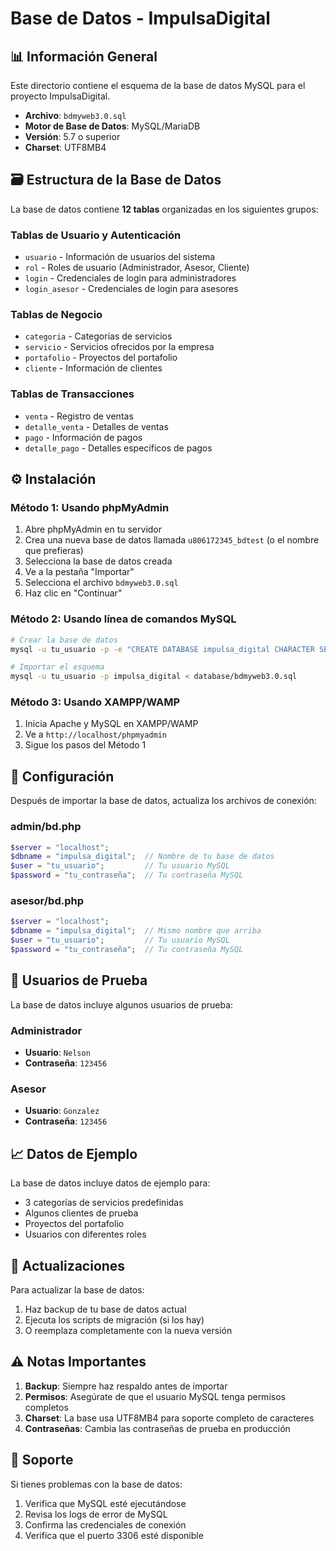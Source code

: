 # Base de Datos - ImpulsaDigital

## 📊 Información General

Este directorio contiene el esquema de la base de datos MySQL para el proyecto ImpulsaDigital.

- **Archivo**: `bdmyweb3.0.sql`
- **Motor de Base de Datos**: MySQL/MariaDB
- **Versión**: 5.7 o superior
- **Charset**: UTF8MB4

## 🗃️ Estructura de la Base de Datos

La base de datos contiene **12 tablas** organizadas en los siguientes grupos:

### Tablas de Usuario y Autenticación
- `usuario` - Información de usuarios del sistema
- `rol` - Roles de usuario (Administrador, Asesor, Cliente)
- `login` - Credenciales de login para administradores
- `login_asesor` - Credenciales de login para asesores

### Tablas de Negocio
- `categoria` - Categorías de servicios
- `servicio` - Servicios ofrecidos por la empresa
- `portafolio` - Proyectos del portafolio
- `cliente` - Información de clientes

### Tablas de Transacciones
- `venta` - Registro de ventas
- `detalle_venta` - Detalles de ventas
- `pago` - Información de pagos
- `detalle_pago` - Detalles específicos de pagos

## ⚙️ Instalación

### Método 1: Usando phpMyAdmin
1. Abre phpMyAdmin en tu servidor
2. Crea una nueva base de datos llamada `u806172345_bdtest` (o el nombre que prefieras)
3. Selecciona la base de datos creada
4. Ve a la pestaña "Importar"
5. Selecciona el archivo `bdmyweb3.0.sql`
6. Haz clic en "Continuar"

### Método 2: Usando línea de comandos MySQL
```bash
# Crear la base de datos
mysql -u tu_usuario -p -e "CREATE DATABASE impulsa_digital CHARACTER SET utf8mb4 COLLATE utf8mb4_general_ci;"

# Importar el esquema
mysql -u tu_usuario -p impulsa_digital < database/bdmyweb3.0.sql
```

### Método 3: Usando XAMPP/WAMP
1. Inicia Apache y MySQL en XAMPP/WAMP
2. Ve a `http://localhost/phpmyadmin`
3. Sigue los pasos del Método 1

## 🔧 Configuración

Después de importar la base de datos, actualiza los archivos de conexión:

### admin/bd.php
```php
$server = "localhost";
$dbname = "impulsa_digital";  // Nombre de tu base de datos
$user = "tu_usuario";         // Tu usuario MySQL
$password = "tu_contraseña";  // Tu contraseña MySQL
```

### asesor/bd.php
```php
$server = "localhost";
$dbname = "impulsa_digital";  // Mismo nombre que arriba
$user = "tu_usuario";         // Tu usuario MySQL
$password = "tu_contraseña";  // Tu contraseña MySQL
```

## 👤 Usuarios de Prueba

La base de datos incluye algunos usuarios de prueba:

### Administrador
- **Usuario**: `Nelson`
- **Contraseña**: `123456`

### Asesor
- **Usuario**: `Gonzalez`
- **Contraseña**: `123456`

## 📈 Datos de Ejemplo

La base de datos incluye datos de ejemplo para:
- 3 categorías de servicios predefinidas
- Algunos clientes de prueba
- Proyectos del portafolio
- Usuarios con diferentes roles

## 🔄 Actualizaciones

Para actualizar la base de datos:
1. Haz backup de tu base de datos actual
2. Ejecuta los scripts de migración (si los hay)
3. O reemplaza completamente con la nueva versión

## ⚠️ Notas Importantes

1. **Backup**: Siempre haz respaldo antes de importar
2. **Permisos**: Asegúrate de que el usuario MySQL tenga permisos completos
3. **Charset**: La base usa UTF8MB4 para soporte completo de caracteres
4. **Contraseñas**: Cambia las contraseñas de prueba en producción

## 🤝 Soporte

Si tienes problemas con la base de datos:
1. Verifica que MySQL esté ejecutándose
2. Revisa los logs de error de MySQL
3. Confirma las credenciales de conexión
4. Verifica que el puerto 3306 esté disponible